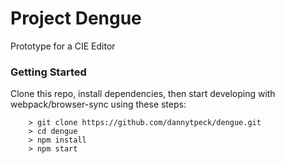 # Project Dengue

Prototype for a CIE Editor

### Getting Started ###

Clone this repo, install dependencies, then start developing with webpack/browser-sync using these steps:

```
	> git clone https://github.com/dannytpeck/dengue.git
	> cd dengue
	> npm install
	> npm start
```
